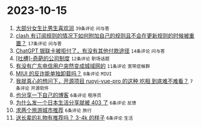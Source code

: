 # 2023-10-15

1. [大部分女生比男生喜欢润](https://www.v2ex.com/t/982075) `39条评论` `问与答`
1. [clash 有订阅规则的情况下如何附加自己的规则且不会在更新规则的时候被重置？](https://www.v2ex.com/t/982082) `17条评论` `问与答`
1. [ChatGPT 银联卡被拒付了，有没有其他付款途径](https://www.v2ex.com/t/982070) `14条评论` `问与答`
1. [[吐槽]-奇葩的公司制度](https://www.v2ex.com/t/982067) `12条评论` `职场话题`
1. [有没有广东电信用户突然变成城域网的](https://www.v2ex.com/t/982084) `11条评论` `宽带症候群`
1. [MIUI 的反诈能单独卸载吗？](https://www.v2ex.com/t/982068) `8条评论` `MIUI`
1. [我就真心的想问下，开源项目 ruoyi-vue-pro 的这种 吃相 到底难不难看？](https://www.v2ex.com/t/982093) `7条评论` `开源软件`
1. [也分享一下自己的博客](https://www.v2ex.com/t/982101) `6条评论` `程序员`
1. [为什么发一个日本生活分享就被 403 了](https://www.v2ex.com/t/982090) `6条评论` `反馈`
1. [求两个旅游城市推荐](https://www.v2ex.com/t/982081) `6条评论` `旅行`
1. [送长辈的礼物有推荐吗？ 3-4k 的样子](https://www.v2ex.com/t/982069) `6条评论` `生活`
